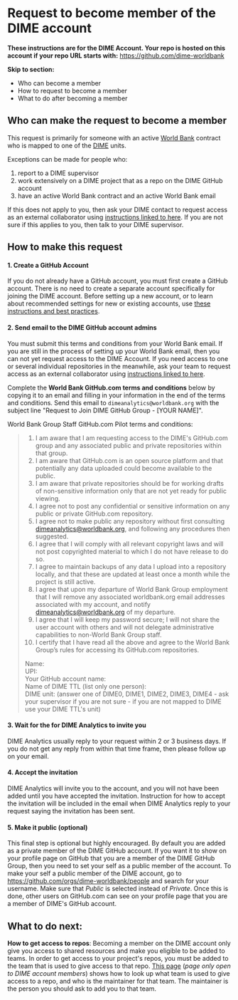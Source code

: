 # Request to become member of the DIME account

**These instructions are for the DIME Account.
Your repo is hosted on this account if your repo URL starts with:**
https://github.com/dime-worldbank

**Skip to section:**
* Who can become a member
* How to request to become a member
* What to do after becoming a member

## Who can make the request to become a member

This request is primarily for someone with an active
[World Bank](https://www.worldbank.org) contract who is mapped to
one of the [DIME](https://www.worldbank.org/en/research/dime) units.

Exceptions can be made for people who:
1. report to a DIME supervisor
1. work extensively on a DIME project that as a repo on the DIME GitHub account
1. have an active World Bank contract and an active World Bank email

If this does not apply to you, then ask your DIME contact to
request access as an external collaborator using
[instructions linked to here](../README.md#repo-access).
If you are not sure if this applies to you,
then talk to your DIME supervisor.

## How to make this request

#### 1. Create a GitHub Account

If you do not already have a GitHub account,
you must first create a GitHub account.
There is no need to create a separate account
specifically for joining the DIME account.
Before setting up a new account,
or to learn about recommended settings for new or existing accounts,
use [these instructions and best practices](https://github.com/worldbank/dime-github-trainings/blob/master/GitHub-resources/DIME-GitHub-Guides/Creating-GitHub-account.md).

#### 2. Send email to the DIME GitHub account admins

You must submit this terms and conditions from your World Bank email.
If you are still in the process of setting up your World Bank email,
then you can not yet request access to the DIME Account.
If you need access to one or several individual repositories in the meanwhile,
ask your team to request access as an external collaborator using
[instructions linked to here](../README.md#general-repo-access-info).

Complete the **World Bank GitHub.com terms and conditions** below by
copying it to an email and filling in your information in the end of the terms and conditions.
Send this email to `dimeanalytics@worldbank.org` with the subject line
"Request to Join DIME GitHub Group - [YOUR NAME]".

World Bank Group Staff GitHub.com Pilot terms and conditions:

> 1. I am aware that I am requesting access to the DIME's GitHub.com group and any associated public and private repositories within that group.
> 1. I am aware that GitHub.com is an open source platform and that potentially any data uploaded could become available to the public.
> 1. I am aware that private repositories should be for working drafts of non-sensitive information only that are not yet ready for public viewing.
> 1. I agree not to post any confidential or sensitive information on any public or private GitHub.com repository.
> 1. I agree not to make public any repository without first consulting dimeanalytics@worldbank.org, and following any procedures then suggested.
> 1. I agree that I will comply with all relevant copyright laws and will not post copyrighted material to which I do not have release to do so.
> 1. I agree to maintain backups of any data I upload into a repository locally, and that these are updated at least once a month while the project is still active.
> 1. I agree that upon my departure of World Bank Group employment that I will remove any associated worldbank.org email addresses associated with my account, and notify dimeanalytics@worldbank.org of my departure.
> 1. I agree that I will keep my password secure; I will not share the user account with others and will not delegate administrative capabilities to non-World Bank Group staff.
> 1. I certify that I have read all the above and agree to the World Bank Group’s rules for accessing its GitHub.com repositories.
>
> Name:<br>
> UPI:<br>
> Your GitHub account name:<br>
> Name of DIME TTL (list only one person):<br>
> DIME unit: (answer one of DIME0, DIME1, DIME2, DIME3, DIME4 - ask your supervisor if you are not sure - if you are not mapped to DIME use your DIME TTL's unit)<br>

#### 3. Wait for the for DIME Analytics to invite you

DIME Analytics usually reply to your request within 2 or 3 business days.
If you do not get any reply from within that time frame,
then please follow up on your email.

#### 4. Accept the invitation

DIME Analytics will invite you to the account,
and you will not have been added until you have accepted the invitation.
Instruction for how to accept the invitation will be included in the email when
DIME Analytics reply to your request saying the invitation has been sent.

#### 5. Make it public (optional)

This final step is optional but highly encouraged.
By default you are added as a private member of the DIME GitHub account.
If you want it to show on your profile page on GitHub
that you are a member of the DIME GitHub Group,
then you need to set your self as a public member of the account.
To make your self a public member of the DIME account,
go to https://github.com/orgs/dime-worldbank/people
and search for your username.
Make sure that _Public_ is selected instead of _Private_.
Once this is done, other users on GitHub.com can see on your profile page
that you are a member of DIME's GitHub account.

## What to do next:

**How to get access to repos**:
Becoming a member on the DIME account
only give you access to shared resources
and make you eligible to be added to teams.
In order to get access to your project's repos,
you must be added to the team that is used to give access to that repo.
[This page](LINKLINK) (_page only open to DIME account members_)
shows how to look up what team is used to give access to a repo,
and who is the maintainer for that team.
The maintainer is the person you should ask to add you to that team.
